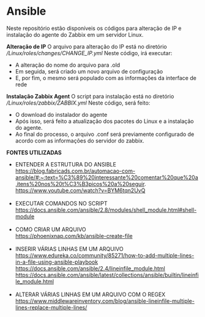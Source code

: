 # Ansible

Neste repositório estão disponíveis os códigos para alteração de IP e instalação do agente do Zabbix em um servidor Linux.

<strong>Alteração de IP</strong>
O arquivo para alteração do IP está no diretório <em>/Linux/roles/changes/CHANGE_IP.yml</em>
Neste código, irá executar:
  - A alteração do nome do arquivo para .old
  - Em seguida, será criado um novo arquivo de configuração
  - E, por fim, o mesmo será populado com as informações da interface de rede

<strong>Instalação Zabbix Agent</strong>
O script para instalação está no diretório <em>/Linux/roles/zabbix/ZABBIX.yml</em>
Neste código, será feito:
  - O download do instalador do agente
  - Após isso, será feito a atualização dos pacotes do Linux e a instalação do agente.
  - Ao final do processo, o arquivo .conf será previamente configurado de acordo com as informações do servidor do zabbix.
  

<strong>FONTES UTILIZADAS</strong>

- ENTENDER A ESTRUTURA DO ANSIBLE<br/>
https://blog.fabricads.com.br/automacao-com-ansible/#:~:text=%C3%89%20interessante%20comentar%20que%20a,itens%20nos%20t%C3%B3picos%20a%20seguir.
https://www.youtube.com/watch?v=BYM6tqn2UvQ
<br/><br/>
- EXECUTAR COMANDOS NO SCRIPT<br/>
https://docs.ansible.com/ansible/2.8/modules/shell_module.html#shell-module
<br/><br/>
- COMO CRIAR UM ARQUIVO<br/>
https://phoenixnap.com/kb/ansible-create-file
<br/><br/>
- INSERIR VÁRIAS LINHAS EM UM ARQUIVO<br/>
https://www.edureka.co/community/85271/how-to-add-multiple-lines-in-a-file-using-ansible-playbook
https://docs.ansible.com/ansible/2.4/lineinfile_module.html
https://docs.ansible.com/ansible/latest/collections/ansible/builtin/lineinfile_module.html
<br/><br/>
- ALTERAR VÁRIAS LINHAS EM UM ARQUIVO COM O REGEX
https://www.middlewareinventory.com/blog/ansible-lineinfile-multiple-lines-replace-multiple-lines/
